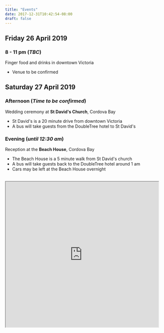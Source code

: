 ```yaml
---
title: "Events"
date: 2017-12-31T10:42:54-08:00
draft: false
---
```


## Friday 26 April 2019

### 8 - 11 pm (_TBC_)
Finger food and drinks in downtown Victoria

 * Venue to be confirmed

## Saturday 27 April 2019
### Afternoon (_Time to be confirmed_)

Wedding ceremony at **St David's Church**, Cordova Bay

 * St David's is a 20 minute drive from downtown Victoria
 * A bus will take guests from the DoubleTree hotel to St David's

### Evening (_until 12:30 am_)
Reception at the **Beach House**, Cordova Bay

 * The Beach House is a 5 minute walk from St David's church
 * A bus will take guests back to the DoubleTree hotel around 1 am
 * Cars may be left at the Beach House overnight

<br>

<iframe src="https://www.google.com/maps/d/embed?mid=1YTNMBcE8uDe74R4PHDETdcJE_7yyMOoy" width="100%" height="480"></iframe>
<br>
